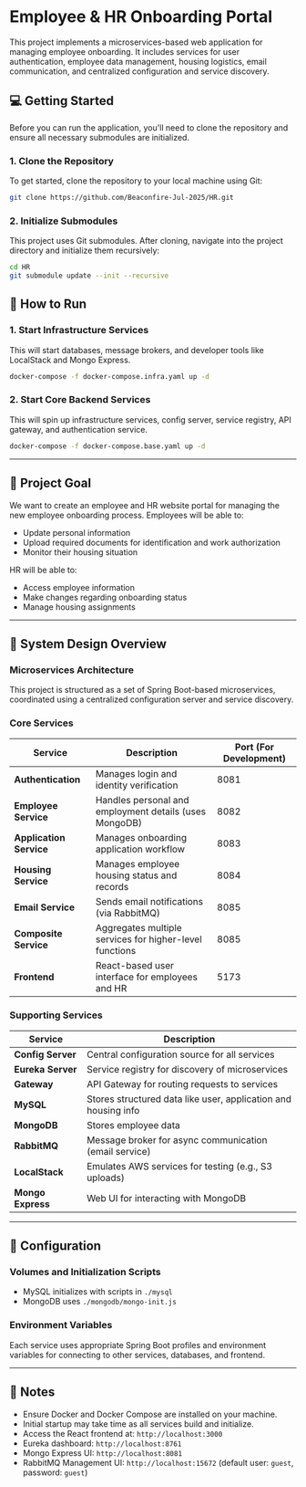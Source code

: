 # Employee & HR Onboarding Portal

This project implements a microservices-based web application for managing employee onboarding. It includes services for user authentication, employee data management, housing logistics, email communication, and centralized configuration and service discovery.


## 💻 Getting Started

Before you can run the application, you'll need to clone the repository and ensure all necessary submodules are initialized.

### 1\. Clone the Repository

To get started, clone the repository to your local machine using Git:

```bash
git clone https://github.com/Beaconfire-Jul-2025/HR.git
```

### 2\. Initialize Submodules

This project uses Git submodules. After cloning, navigate into the project directory and initialize them recursively:

```bash
cd HR
git submodule update --init --recursive
```

## 🚀 How to Run

### 1. Start Infrastructure Services

This will start databases, message brokers, and developer tools like LocalStack and Mongo Express.

```bash
docker-compose -f docker-compose.infra.yaml up -d
```

### 2. Start Core Backend Services

This will spin up infrastructure services, config server, service registry, API gateway, and authentication service.

```bash
docker-compose -f docker-compose.base.yaml up -d
```

---

## 📌 Project Goal

We want to create an employee and HR website portal for managing the new employee onboarding process. Employees will be able to:

* Update personal information
* Upload required documents for identification and work authorization
* Monitor their housing situation

HR will be able to:

* Access employee information
* Make changes regarding onboarding status
* Manage housing assignments

---

## 🧩 System Design Overview

### Microservices Architecture

This project is structured as a set of Spring Boot-based microservices, coordinated using a centralized configuration server and service discovery.

### Core Services

| Service                 | Description                                                | Port (For Development)|
| ----------------------- | ---------------------------------------------------------- |------|
| **Authentication**      | Manages login and identity verification                    | 8081 |
| **Employee Service**    | Handles personal and employment details (uses MongoDB)     | 8082 |
| **Application Service** | Manages onboarding application workflow                    | 8083 |
| **Housing Service**     | Manages employee housing status and records                | 8084 |
| **Email Service**       | Sends email notifications (via RabbitMQ)                   | 8085 |
| **Composite Service**   | Aggregates multiple services for higher-level functions    | 8085 |
| **Frontend**            | React-based user interface for employees and HR            | 5173 |

### Supporting Services

| Service           | Description                                            |
| ----------------- | ------------------------------------------------------ |
| **Config Server** | Central configuration source for all services          |
| **Eureka Server** | Service registry for discovery of microservices        |
| **Gateway**       | API Gateway for routing requests to services           |
| **MySQL**         | Stores structured data like user, application and housing info |
| **MongoDB**       | Stores employee data                                   |
| **RabbitMQ**      | Message broker for async communication (email service) |
| **LocalStack**    | Emulates AWS services for testing (e.g., S3 uploads)   |
| **Mongo Express** | Web UI for interacting with MongoDB                    |

---

## 🔧 Configuration

### Volumes and Initialization Scripts

* MySQL initializes with scripts in `./mysql`
* MongoDB uses `./mongodb/mongo-init.js`

### Environment Variables

Each service uses appropriate Spring Boot profiles and environment variables for connecting to other services, databases, and frontend.

---

## 📝 Notes

* Ensure Docker and Docker Compose are installed on your machine.
* Initial startup may take time as all services build and initialize.
* Access the React frontend at: `http://localhost:3000`
* Eureka dashboard: `http://localhost:8761`
* Mongo Express UI: `http://localhost:8081`
* RabbitMQ Management UI: `http://localhost:15672` (default user: `guest`, password: `guest`)

